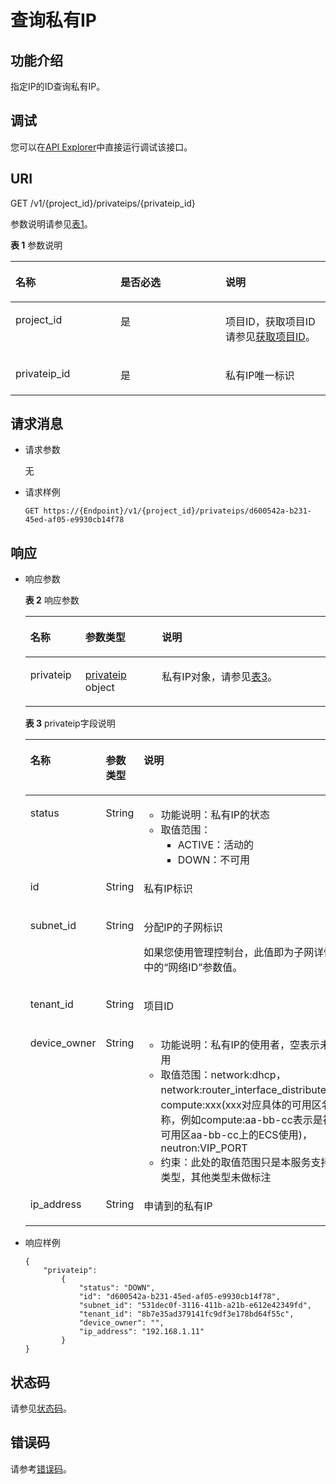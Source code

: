 # 查询私有IP<a name="vpc_privateip_0002"></a>

## 功能介绍<a name="section9185002"></a>

指定IP的ID查询私有IP。

## 调试<a name="section1062181918110"></a>

您可以在[API Explorer](https://apiexplorer.developer.huaweicloud.com/apiexplorer/doc?product=VPC&version=v2&api=ShowPrivateip)中直接运行调试该接口。

## URI<a name="section15556157"></a>

GET /v1/\{project\_id\}/privateips/\{privateip\_id\}

参数说明请参见[表1](#table4378562)。

**表 1**  参数说明

<a name="table4378562"></a>
<table><thead align="left"><tr id="row14851049"><th class="cellrowborder" valign="top" width="33.33333333333333%" id="mcps1.2.4.1.1"><p id="p62084314"><a name="p62084314"></a><a name="p62084314"></a>名称</p>
</th>
<th class="cellrowborder" valign="top" width="33.33333333333333%" id="mcps1.2.4.1.2"><p id="p62773503"><a name="p62773503"></a><a name="p62773503"></a>是否必选</p>
</th>
<th class="cellrowborder" valign="top" width="33.33333333333333%" id="mcps1.2.4.1.3"><p id="p51488960"><a name="p51488960"></a><a name="p51488960"></a>说明</p>
</th>
</tr>
</thead>
<tbody><tr id="row9856263"><td class="cellrowborder" valign="top" width="33.33333333333333%" headers="mcps1.2.4.1.1 "><p id="p60159801"><a name="p60159801"></a><a name="p60159801"></a>project_id</p>
</td>
<td class="cellrowborder" valign="top" width="33.33333333333333%" headers="mcps1.2.4.1.2 "><p id="p41105728"><a name="p41105728"></a><a name="p41105728"></a>是</p>
</td>
<td class="cellrowborder" valign="top" width="33.33333333333333%" headers="mcps1.2.4.1.3 "><p id="p10487112"><a name="p10487112"></a><a name="p10487112"></a>项目ID，获取项目ID请参见<a href="获取项目ID.md">获取项目ID</a>。</p>
</td>
</tr>
<tr id="row35522984"><td class="cellrowborder" valign="top" width="33.33333333333333%" headers="mcps1.2.4.1.1 "><p id="p58789457"><a name="p58789457"></a><a name="p58789457"></a>privateip_id</p>
</td>
<td class="cellrowborder" valign="top" width="33.33333333333333%" headers="mcps1.2.4.1.2 "><p id="p64325611"><a name="p64325611"></a><a name="p64325611"></a>是</p>
</td>
<td class="cellrowborder" valign="top" width="33.33333333333333%" headers="mcps1.2.4.1.3 "><p id="p42992030"><a name="p42992030"></a><a name="p42992030"></a>私有IP唯一标识</p>
</td>
</tr>
</tbody>
</table>

## 请求消息<a name="section5787686"></a>

-   请求参数

    无

-   请求样例

    ```
    GET https://{Endpoint}/v1/{project_id}/privateips/d600542a-b231-45ed-af05-e9930cb14f78
    ```


## 响应<a name="section52089174"></a>

-   响应参数

    **表 2**  响应参数

    <a name="table66473901155923"></a>
    <table><thead align="left"><tr id="row7115943155923"><th class="cellrowborder" valign="top" width="18.34%" id="mcps1.2.4.1.1"><p id="p39520483155923"><a name="p39520483155923"></a><a name="p39520483155923"></a>名称</p>
    </th>
    <th class="cellrowborder" valign="top" width="25.509999999999998%" id="mcps1.2.4.1.2"><p id="p52352674155923"><a name="p52352674155923"></a><a name="p52352674155923"></a>参数类型</p>
    </th>
    <th class="cellrowborder" valign="top" width="56.15%" id="mcps1.2.4.1.3"><p id="p12708212155923"><a name="p12708212155923"></a><a name="p12708212155923"></a>说明</p>
    </th>
    </tr>
    </thead>
    <tbody><tr id="row22732275155923"><td class="cellrowborder" valign="top" width="18.34%" headers="mcps1.2.4.1.1 "><p id="p29374982155923"><a name="p29374982155923"></a><a name="p29374982155923"></a>privateip</p>
    </td>
    <td class="cellrowborder" valign="top" width="25.509999999999998%" headers="mcps1.2.4.1.2 "><p id="p59712266155923"><a name="p59712266155923"></a><a name="p59712266155923"></a><a href="#table23250319">privateip</a> object</p>
    </td>
    <td class="cellrowborder" valign="top" width="56.15%" headers="mcps1.2.4.1.3 "><p id="p43698339155923"><a name="p43698339155923"></a><a name="p43698339155923"></a>私有IP对象，请参见<a href="#table23250319">表3</a>。</p>
    </td>
    </tr>
    </tbody>
    </table>

    **表 3**  privateip字段说明

    <a name="table23250319"></a>
    <table><thead align="left"><tr id="row21723514"><th class="cellrowborder" valign="top" width="25%" id="mcps1.2.4.1.1"><p id="p14774201"><a name="p14774201"></a><a name="p14774201"></a>名称</p>
    </th>
    <th class="cellrowborder" valign="top" width="21%" id="mcps1.2.4.1.2"><p id="p21721490173058"><a name="p21721490173058"></a><a name="p21721490173058"></a>参数类型</p>
    </th>
    <th class="cellrowborder" valign="top" width="54%" id="mcps1.2.4.1.3"><p id="p28338386"><a name="p28338386"></a><a name="p28338386"></a>说明</p>
    </th>
    </tr>
    </thead>
    <tbody><tr id="row13707899"><td class="cellrowborder" valign="top" width="25%" headers="mcps1.2.4.1.1 "><p id="p36597996"><a name="p36597996"></a><a name="p36597996"></a>status</p>
    </td>
    <td class="cellrowborder" valign="top" width="21%" headers="mcps1.2.4.1.2 "><p id="p14610233173058"><a name="p14610233173058"></a><a name="p14610233173058"></a>String</p>
    </td>
    <td class="cellrowborder" valign="top" width="54%" headers="mcps1.2.4.1.3 "><a name="ul13978236183119"></a><a name="ul13978236183119"></a><ul id="ul13978236183119"><li>功能说明：私有IP的状态</li><li>取值范围：<a name="ul948092312377"></a><a name="ul948092312377"></a><ul id="ul948092312377"><li>ACTIVE：活动的</li><li>DOWN：不可用</li></ul>
    </li></ul>
    </td>
    </tr>
    <tr id="row53064224"><td class="cellrowborder" valign="top" width="25%" headers="mcps1.2.4.1.1 "><p id="p3234911"><a name="p3234911"></a><a name="p3234911"></a>id</p>
    </td>
    <td class="cellrowborder" valign="top" width="21%" headers="mcps1.2.4.1.2 "><p id="p42578245173058"><a name="p42578245173058"></a><a name="p42578245173058"></a>String</p>
    </td>
    <td class="cellrowborder" valign="top" width="54%" headers="mcps1.2.4.1.3 "><p id="p47453675"><a name="p47453675"></a><a name="p47453675"></a>私有IP标识</p>
    </td>
    </tr>
    <tr id="row36801206"><td class="cellrowborder" valign="top" width="25%" headers="mcps1.2.4.1.1 "><p id="p28107703"><a name="p28107703"></a><a name="p28107703"></a>subnet_id</p>
    </td>
    <td class="cellrowborder" valign="top" width="21%" headers="mcps1.2.4.1.2 "><p id="p26285854173058"><a name="p26285854173058"></a><a name="p26285854173058"></a>String</p>
    </td>
    <td class="cellrowborder" valign="top" width="54%" headers="mcps1.2.4.1.3 "><p id="p26383427"><a name="p26383427"></a><a name="p26383427"></a>分配IP的子网标识</p>
    <p id="p9590171394616"><a name="p9590171394616"></a><a name="p9590171394616"></a>如果您使用管理控制台，此值即为子网详情中的“网络ID”参数值。</p>
    </td>
    </tr>
    <tr id="row54031349181512"><td class="cellrowborder" valign="top" width="25%" headers="mcps1.2.4.1.1 "><p id="p4774073181513"><a name="p4774073181513"></a><a name="p4774073181513"></a>tenant_id</p>
    </td>
    <td class="cellrowborder" valign="top" width="21%" headers="mcps1.2.4.1.2 "><p id="p49967057181513"><a name="p49967057181513"></a><a name="p49967057181513"></a>String</p>
    </td>
    <td class="cellrowborder" valign="top" width="54%" headers="mcps1.2.4.1.3 "><p id="p167315119118"><a name="p167315119118"></a><a name="p167315119118"></a>项目ID</p>
    </td>
    </tr>
    <tr id="row25113108"><td class="cellrowborder" valign="top" width="25%" headers="mcps1.2.4.1.1 "><p id="p20895830"><a name="p20895830"></a><a name="p20895830"></a>device_owner</p>
    </td>
    <td class="cellrowborder" valign="top" width="21%" headers="mcps1.2.4.1.2 "><p id="p48779435173058"><a name="p48779435173058"></a><a name="p48779435173058"></a>String</p>
    </td>
    <td class="cellrowborder" valign="top" width="54%" headers="mcps1.2.4.1.3 "><a name="ul1878734133215"></a><a name="ul1878734133215"></a><ul id="ul1878734133215"><li>功能说明：私有IP的使用者，空表示未使用</li><li>取值范围：network:dhcp，network:router_interface_distributed，compute:xxx(xxx对应具体的可用区名称，例如compute:aa-bb-cc表示是被可用区aa-bb-cc上的ECS使用)，neutron:VIP_PORT</li><li>约束：此处的取值范围只是本服务支持的类型，其他类型未做标注</li></ul>
    </td>
    </tr>
    <tr id="row46793790"><td class="cellrowborder" valign="top" width="25%" headers="mcps1.2.4.1.1 "><p id="p32200631"><a name="p32200631"></a><a name="p32200631"></a>ip_address</p>
    </td>
    <td class="cellrowborder" valign="top" width="21%" headers="mcps1.2.4.1.2 "><p id="p58820181173058"><a name="p58820181173058"></a><a name="p58820181173058"></a>String</p>
    </td>
    <td class="cellrowborder" valign="top" width="54%" headers="mcps1.2.4.1.3 "><p id="p19644001"><a name="p19644001"></a><a name="p19644001"></a>申请到的私有IP</p>
    </td>
    </tr>
    </tbody>
    </table>

-   响应样例

    ```
    {
        "privateip": 
            {
                "status": "DOWN",
                "id": "d600542a-b231-45ed-af05-e9930cb14f78",
                "subnet_id": "531dec0f-3116-411b-a21b-e612e42349fd",
                "tenant_id": "8b7e35ad379141fc9df3e178bd64f55c",
                "device_owner": "",
                "ip_address": "192.168.1.11"
            }
    }
    ```


## 状态码<a name="section31981619"></a>

请参见[状态码](状态码.md)。

## 错误码<a name="section85821649202813"></a>

请参考[错误码](错误码.md)。


